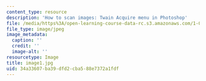 ```yaml
---
content_type: resource
description: 'How to scan images: Twain Acquire menu in Photoshop'
file: /media/https%3A/open-learning-course-data-rc.s3.amazonaws.com/1-012-introduction-to-civil-engineering-design-spring-2002/34a33607ba39dfd2cba588e7372a1fdf_image1.jpg
file_type: image/jpeg
image_metadata:
  caption: ''
  credit: ''
  image-alt: ''
resourcetype: Image
title: image1.jpg
uid: 34a33607-ba39-dfd2-cba5-88e7372a1fdf
---
```

